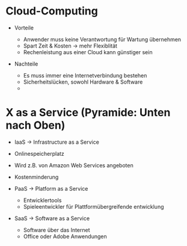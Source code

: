 # Cloud-Computing
- Vorteile
  - Anwender muss keine Verantwortung für Wartung übernehmen
  - Spart Zeit & Kosten -> mehr Flexiblität
  - Rechenleistung aus einer Cloud kann günstiger sein

- Nachteile 
  - Es muss immer eine Internetverbindung bestehen
  - Sicherheitslücken, sowohl Hardware & Software
  -
  
# X as a Service (Pyramide: Unten nach Oben)
- IaaS -> Infrastructure as a Service
 - Onlinespeicherplatz
 - Wird z.B. von Amazon Web Services angeboten
 - Kostenminderung

- PaaS -> Platform as a Service
  - Entwicklertools
  - Spieleentwickler für Plattformübergreifende entwicklung

- SaaS -> Software as a Service
  - Software über das Internet
  - Office oder Adobe Anwendungen
